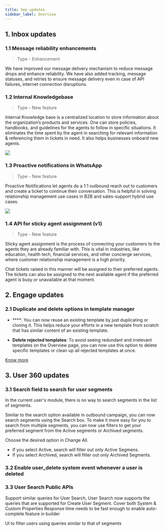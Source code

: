 ```yaml
---
title: Sep updates
sidebar_label: Overview
---
```


## 1. Inbox updates

### 1.1 Message reliability enhancements

> Type - Enhancement

We have improved our message delivery mechanism to reduce message drops and enhance reliability. We have also added tracking, message statuses, and retries to ensure message delivery even in case of API failures, internet connection disruptions.


### 1.2 Internal Knowledgebase

> Type - New feature

  
Internal Knowledge base is a centralized location to store information about the organization’s products and services. One can store policies, handbooks, and guidelines for the agents to follow in specific situations. It eliminates the time spent by the agent in searching for relevant information & referencing them in tickets in need. It also helps businesses onboard new agents.

![](https://i.imgur.com/402mVio.png)


### 1.3 Proactive notifications in WhatsApp

> Type - New feature

Proactive Notifications let agents do a 1:1 outbound reach out to customers and create a ticket to continue their conversation. This is helpful in solving relationship management use cases in B2B and sales-support hybrid use cases.


![](https://i.imgur.com/gadUXvG.png)


### 1.4 API for sticky agent assignment (v1)

> Type - New feature

  

Sticky agent assignment is the process of connecting your customers to the agents they are already familiar with. This is vital in industries, like education, health tech, financial services, and other concierge services, where customer relationship management is a high priority.

  

Chat tickets raised in this manner will be assigned to their preferred agents. The tickets can also be assigned to the next available agent if the preferred agent is busy or unavailable at that moment.


## 2. Engage updates


### 2.1 Duplicate and delete options in template manager

* ****: You can now reuse an existing template by just duplicating or cloning it. This helps reduce your efforts in a new template from scratch that has similar content of an existing template.

* **Delete rejected templates**: To avoid seeing redundant and irrelevant templates on the Overview page, you can now use this option to delete specific templates or clean up all rejected templates at once.

[Know more](https://docs.yellow.ai/docs/platform_concepts/engagement/outbound/templates/overview/#duplicate--edit-existing-templates)



## 3. User 360 updates

### 3.1 Search field to search for user segments

In the current user's module, there is no way to search segments in the list of segments. 

Similar to the search option available in outbound campaign, you can now search segments using the Search box. To make it more easy for you to search from multiple segments,  you can now use filters to get your preferred segment from the Active segments or Archived segments.


Choose the desired option in Change All.
    
-   If you select Active, search will filter out only Active Segmens.
-   If you select Archived, search will filter out only Archived Segments.


### 3.2 Enable user_delete system event whenever a user is deleted

### 3.3 User Search Public APIs
Support similar queries for User Search, User Search now supports the queries that are supported for Create User Segment.
Cover both System & Custom Properties
Response time needs to be fast enough to enable auto-complete feature in builder
 
UI to filter users using queries similar to that of segments
